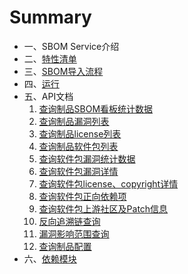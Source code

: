 # Summary

* 一、SBOM Service介绍
* 二、[特性清单](features/features.md)
* 三、[SBOM导入流程](import_sbom/importSbom.md)
* 四、[运行](run/howToRun.md)
* 五、API文档
  1. [查询制品SBOM看板统计数据](api/查询制品SBOM看板统计数据.md)
  2. [查询制品漏洞列表](api/查询制品漏洞列表.md)
  3. [查询制品license列表](api/查询制品license列表.md)
  4. [查询制品软件包列表](api/查询制品软件包列表.md)
  5. [查询软件包漏洞统计数据](api/查询软件包漏洞统计数据.md)
  6. [查询软件包漏洞详情](api/查询软件包漏洞详情.md)
  7. [查询软件包license、copyright详情](api/查询软件包license、copyright详情.md)
  8. [查询软件包正向依赖项](api/查询软件包正向依赖项.md)
  9. [查询软件包上游社区及Patch信息](api/查询软件包上游社区及Patch信息.md)
  10. [反向追溯链查询](api/反向追溯链查询.md)
  11. [漏洞影响范围查询](api/漏洞影响范围查询.md)
  12. [查询制品配置](api/查询制品配置.md)
* 六、[依赖模块](module/module.md)
